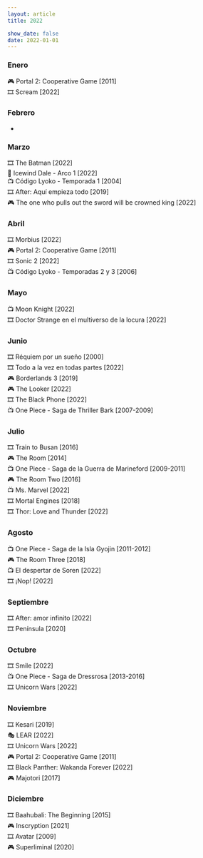 ```yaml
---
layout: article
title: 2022

show_date: false
date: 2022-01-01
---
```


### Enero
🎮 Portal 2: Cooperative Game [2011]\
🎞️ Scream [2022]

### Febrero
-

### Marzo
🎞️ The Batman [2022]\
🎲 Icewind Dale - Arco 1 [2022]\
📺 Código Lyoko - Temporada 1 [2004]\
🎞️ After: Aquí empieza todo [2019]\
🎮 The one who pulls out the sword will be crowned king [2022]

### Abril
🎞️ Morbius [2022]\
🎮 Portal 2: Cooperative Game [2011]\
🎞️ Sonic 2 [2022]\
📺 Código Lyoko - Temporadas 2 y 3 [2006]

### Mayo
📺 Moon Knight [2022]\
🎞️ Doctor Strange en el multiverso de la locura [2022]

### Junio
🎞️ Réquiem por un sueño [2000]\
🎞️ Todo a la vez en todas partes [2022]\
🎮 Borderlands 3 [2019]\
🎮 The Looker [2022]\
🎞️ The Black Phone [2022]\
📺 One Piece - Saga de Thriller Bark [2007-2009]

### Julio
🎞️ Train to Busan [2016]\
🎮 The Room [2014]\
📺 One Piece - Saga de la Guerra de Marineford [2009-2011]\
🎮 The Room Two [2016]\
📺 Ms. Marvel [2022]\
🎞️ Mortal Engines [2018]\
🎞️ Thor: Love and Thunder [2022]

### Agosto
📺 One Piece - Saga de la Isla Gyojin [2011-2012]\
🎮 The Room Three [2018]\
📺 El despertar de Soren [2022]\
🎞️ ¡Nop! [2022]

### Septiembre
🎞️ After: amor infinito [2022]\
🎞️ Península [2020]

### Octubre
🎞️ Smile [2022]\
📺 One Piece - Saga de Dressrosa [2013-2016]\
🎞️ Unicorn Wars [2022]

### Noviembre
🎞️ Kesari [2019]\
🎭 LEAR [2022]\
🎞️ Unicorn Wars [2022]\
🎮 Portal 2: Cooperative Game [2011]\
🎞️ Black Panther: Wakanda Forever [2022]\
🎮 Majotori [2017]

### Diciembre
🎞️ Baahubali: The Beginning [2015]\
🎮 Inscryption [2021]\
🎞️ Avatar [2009]\
🎮 Superliminal [2020]
